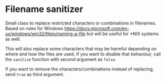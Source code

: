 # Filename sanitizer

Small class to replace restricted characters or combinations in filenames. Based on rules for Windows https://docs.microsoft.com/en-us/windows/win32/fileio/naming-a-file but will be useful for *NIX systems as well.  

This will also replace some characters that may be harmful depending on where and how the files are used. If you want to disable that behaviour, call the `sanitize` function with second argument as `false`.  

If you want to remove the characters/combinations instead of replacing, send `true` as third argument.
